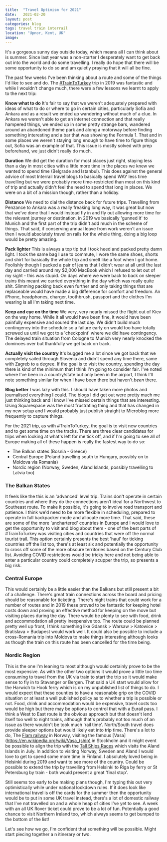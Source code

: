```yaml
---
title:  "Travel Optimism for 2021"
date:   2021-02-20
layout: post
categories: blog
tags: travel train interrail
location: "Upnor, Kent, UK"
image:
---
```


It's a gorgeous sunny day outside today, which means all I can think about is summer. Since last year was a non-starter I desperately want to get back out into the world and do some travelling. I really do hope that there will be some opportunity to do so and am quietly praying that it will all be fine.

The past few weeks I've been thinking about a route and some of the things I'd like to see and do. The [#TrainToTurkey](https://andrews.io/tag/traintoturkey) trip in 2019 was fantastic and while I wouldn't change much, there were a few lessons we learnt to apply to the next trip:

**Know what to do** It's fair to say that we weren't adequately prepared with ideas of what to do or where to go in certain cities, particularly Sofia and Ankara and as a result we ended up wandering without much of a clue. In Ankara we weren't able to get an internet connection and that really hampered things, we ended up in some pretty strange bars, wandered around an abandoned theme park and along a motorway before finding something interesting and a bar that was showing the Formula 1. That and in some places we weren't staying long enough to have time to figure things out, Sofia was an example of that. This issue is mostly solved with prep beforehand, we just didn't really do much.  

**Duration** We did get the duration for most places just right, staying less than a day in most cities with a little more time in the places we knew we wanted to spend time (Belgrade and Istanbul). This does against the general advice of most Interrail travel blogs to basically spend WAY less time travelling but we were probably more time-restricted than most on this kind of trip and actually didn't feel the need to spend that long in places. We were on a bit of a mission though, rather than a holiday.  

**Distance** We need to dial the distance back for future trips. Travelling from Penzance to Ankara was a really freaking long way, it was great but now that we've done that I would instead fly in and fly out allowing more time for the relevant journey or destination. in 2019 we basically 'gunned it' to Munich and the first part of the trip didn't add much in the scheme of things. That said, if conserving annual leave from work weren't an issue then I would absolutely travel on rails for the whole thing, doing a big loop would be pretty amazing.

**Pack lighter** This is always a top tip but I took heed and packed pretty damn light. I took the same bag I use to commute, I wore the same shoes, shorts and shirt for basically the whole trip and smelt like a foot when I got home. Foolishly though I packed a pair of jeans that I didn't wear at all until the last day and carried around my $2,000 MacBook which I refused to let out of my sight - this was stupid. On days where we were back to back on sleeper trains this meant we carried everything in the day which was really quite shit. Slimming packing back even further and only taking things that are replaceable would have made a big difference for comfort and freedom. An iPhone, headphones, charger, toothbrush, passport and the clothes I'm wearing is all I'm taking next time.

**Keep and eye on the time** We very, very nearly missed the flight out of Kiev on the way home. While it all would have been fine, it would have been painfully expensive and soured the last day. We didn't build much contingency into the schedule so a failure early on would too have totally screwed us until we got to a 'checkpoint' where we did have contingency. The delayed train situation from Cologne to Munich very nearly knocked the dominoes over but thankfully we get back on track.

**Actually visit the country** It's bugged me a lot since we got back that we completely sailed through Slovenia and didn't spend any time there, same with Zagreb to a degree. If the goal is to visit the country, spending the day there is kind of the minimum that I think I'm going to consider fair. I've noted where I've been in a country/state but only been in the airport, I think I'll note something similar for when I have been there but haven't _been_ there.  

**Blog better** I was lazy with this. I should have taken more photos and journalised everything I could. The blogs I did get out were pretty much me just thinking back and I know I've missed certain things that are interesting. Using Squarespace was the most frustrating thing and that has changed in my new setup and I would probably just publish straight to Microblog more frequently to capture things.

For the 2021 trip, as with #TrainToTurkey, the goal is to visit new countries and to get some time on the tracks. There are three clear candidates for trips when looking at what's left for me tick off, and if I'm going to see all of Europe making all of these happen is really the fastest way to do so:
* The Balkan states (Bosnia - Greece)
* Central Europe (Poland travelling south to Hungary, possibly on to Moldova via Romania)
* Nordic region (Norway, Sweden, Aland Islands, possibly travelling to Latvia too)

### The Balkan States
It feels like the this is an 'advanced' level trip. Trains don't operate in certain countries and where they do the connections aren’t ideal for a Northwest to Southeast route. To make it possible, it's going to involve road transport and patience. I think we'd need to be more flexible in scheduling, prepared to operate in full backpacker mode and allocate more time. That said, these are some of the more ‘unchartered' countries in Europe and I would love to get the opportunity to visit and blog about them - one of the best parts of #TrainToTurkey was visiting cities and countries that were off the normal tourist trail. This option certainly presents the best 'haul' for ticking countries off the list too, there's at least six and potentially the opportunity to cross off some of the more obscure territories based on the Century Club list. Avoiding COVID restrictions would be tricky here and not being able to enter a particular country could completely scupper the trip, so presents a big risk.

### Central Europe
This would certainly be a little easier than the Balkans but still present a bit of a challenge. There's great train connections across the board and pricing should be reasonable for ticketing. There's night trains that could work for a number of routes and in 2019 these proved to be fantastic for keeping hotel costs down and proving an effective method for keeping on the move but visiting places during the day. There would be plenty to see with food, drink and accommodation all pretty inexpensive too. The route could be planned pretty well up front, I think something like Gdansk > Warsaw > Katowice > Bratislava > Budapest would work well. It could also be possible to include a cross-Romania trip into Moldova to make things interesting although looks as though the train on this route has been cancelled for the time being.

### Nordic Region
This is the one I'm leaning to most although would certainly prove to be the most expensive. As with the other two options it would prove a little too time consuming to travel from the UK via train to start the trip so it would make sense to fly in to Stavanger or Bergen. That said a UK start would allow for the Harwich to Hook ferry which is on my unpublished list of things to do. I would expect that these counties to have a reasonable grip on the COVID situation or at least a well published policy as to whether a trip is possible or not. Food, drink and accommodation would be expensive, travel costs too would be high but there may be options to control that with a Eurail pass. I think a West to East route is the obvious approach but that doesn't lend itself too well to night trains, although that's probably not too much of an issue as there wouldn't be took much 'rail time'. North/South travel does provide sleeper options but would likely eat into trip time. There's a lot to do, The [Flam railway](https://en.wikipedia.org/wiki/Flåm_Line) in Norway, visiting the famous [Vasa](https://en.wikipedia.org/wiki/Vasa_(ship) in Stockholm and it might event be possible to align the trip with the [Tall Ships Races](https://www.tallshipsmariehamn.ax) which visits the Aland Islands in July. In addition to visiting Norway, Sweden and Aland I would love to get to spend some more time in Finland. I absolutely loved being in Helsinki during 2019 and want to see more of the country. Could be possible to extend the trip by travelling from Helsinki to Riga by ferry or St Petersburg by train - both would present a great 'final stop'.

Still seems too early to be making plans though, I'm typing this out very optimistically while under national lockdown rules. If it does look like international travel is off the cards for the summer then the opportunity would be to put in some UK travel instead, there's a lot of domestic railway that I've not travelled on and a whole heap of cities I've yet to see. A week with an all UK Rover ticket could prove to be a lot of fun. Potentially a good chance to visit Northern Ireland too, which always seems to get bumped to the bottom of the list!

Let's see how we go, I'm confident that something will be possible. Might start piecing together a n itinerary or two.  
